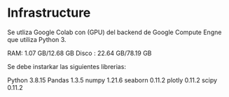 # Infrastructure

Se utliza Google Colab con (GPU) del backend de Google Compute Engne que utiliza Python 3.

RAM: 1.07 GB/12.68 GB
Disco : 22.64 GB/78.19 GB

Se debe instarkar las siguientes librerias:

Python 3.8.15
Pandas 1.3.5
numpy 1.21.6
seaborn 0.11.2
plotly 0.11.2
scipy 0.11.2
